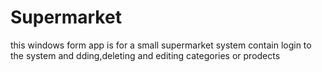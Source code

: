 # Supermarket
this windows form app is for a small supermarket system contain login to the system and dding,deleting and editing categories or prodects




